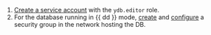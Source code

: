 1. [Create a service account](../../../../iam/operations/sa/create.md) with the `ydb.editor` role.
1. For the database running in {{ dd }} mode, [create](../../../../vpc/operations/security-group-create.md) and [configure](../../../../ydb/operations/connection.md#configuring-security-groups) a security group in the network hosting the DB.
